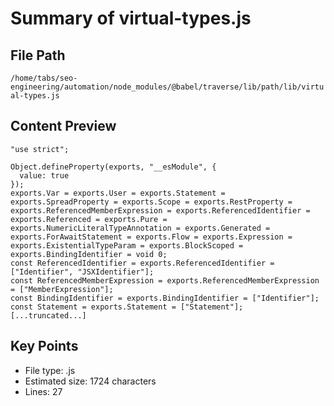 # Summary of virtual-types.js
  
## File Path
`/home/tabs/seo-engineering/automation/node_modules/@babel/traverse/lib/path/lib/virtual-types.js`

## Content Preview
```
"use strict";

Object.defineProperty(exports, "__esModule", {
  value: true
});
exports.Var = exports.User = exports.Statement = exports.SpreadProperty = exports.Scope = exports.RestProperty = exports.ReferencedMemberExpression = exports.ReferencedIdentifier = exports.Referenced = exports.Pure = exports.NumericLiteralTypeAnnotation = exports.Generated = exports.ForAwaitStatement = exports.Flow = exports.Expression = exports.ExistentialTypeParam = exports.BlockScoped = exports.BindingIdentifier = void 0;
const ReferencedIdentifier = exports.ReferencedIdentifier = ["Identifier", "JSXIdentifier"];
const ReferencedMemberExpression = exports.ReferencedMemberExpression = ["MemberExpression"];
const BindingIdentifier = exports.BindingIdentifier = ["Identifier"];
const Statement = exports.Statement = ["Statement"];
[...truncated...]
```

## Key Points
- File type: .js
- Estimated size: 1724 characters
- Lines: 27
